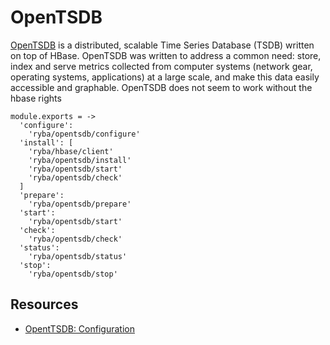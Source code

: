 
# OpenTSDB

[OpenTSDB][website] is a distributed, scalable Time Series Database (TSDB) written on
top of HBase.  OpenTSDB was written to address a common need: store, index
and serve metrics collected from computer systems (network gear, operating
systems, applications) at a large scale, and make this data easily accessible
and graphable.
OpenTSDB does not seem to work without the hbase rights

    module.exports = ->
      'configure':
        'ryba/opentsdb/configure'
      'install': [
        'ryba/hbase/client'
        'ryba/opentsdb/install'
        'ryba/opentsdb/start'
        'ryba/opentsdb/check'
      ]
      'prepare':
        'ryba/opentsdb/prepare'
      'start':
        'ryba/opentsdb/start'
      'check':
        'ryba/opentsdb/check'
      'status':
        'ryba/opentsdb/status'
      'stop':
        'ryba/opentsdb/stop'


## Resources

*   [OpentTSDB: Configuration](http://opentsdb.net/docs/build/html/user_guide/configuration.html)

[website]: http://opentsdb.net/
